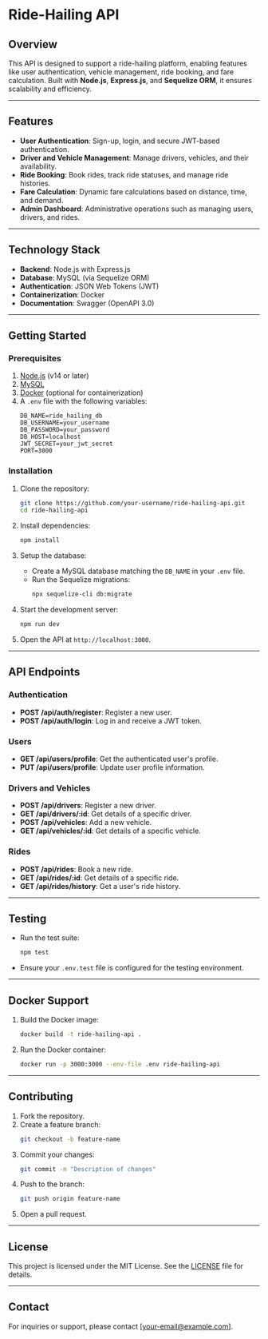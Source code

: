 # Ride-Hailing API

## Overview
This API is designed to support a ride-hailing platform, enabling features like user authentication, vehicle management, ride booking, and fare calculation. Built with **Node.js**, **Express.js**, and **Sequelize ORM**, it ensures scalability and efficiency.

---

## Features
- **User Authentication**: Sign-up, login, and secure JWT-based authentication.
- **Driver and Vehicle Management**: Manage drivers, vehicles, and their availability.
- **Ride Booking**: Book rides, track ride statuses, and manage ride histories.
- **Fare Calculation**: Dynamic fare calculations based on distance, time, and demand.
- **Admin Dashboard**: Administrative operations such as managing users, drivers, and rides.

---

## Technology Stack
- **Backend**: Node.js with Express.js
- **Database**: MySQL (via Sequelize ORM)
- **Authentication**: JSON Web Tokens (JWT)
- **Containerization**: Docker
- **Documentation**: Swagger (OpenAPI 3.0)

---

## Getting Started

### Prerequisites
1. [Node.js](https://nodejs.org/) (v14 or later)
2. [MySQL](https://www.mysql.com/)
3. [Docker](https://www.docker.com/) (optional for containerization)
4. A `.env` file with the following variables:
    ```
    DB_NAME=ride_hailing_db
    DB_USERNAME=your_username
    DB_PASSWORD=your_password
    DB_HOST=localhost
    JWT_SECRET=your_jwt_secret
    PORT=3000
    ```

### Installation
1. Clone the repository:
    ```bash
    git clone https://github.com/your-username/ride-hailing-api.git
    cd ride-hailing-api
    ```

2. Install dependencies:
    ```bash
    npm install
    ```

3. Setup the database:
    - Create a MySQL database matching the `DB_NAME` in your `.env` file.
    - Run the Sequelize migrations:
        ```bash
        npx sequelize-cli db:migrate
        ```

4. Start the development server:
    ```bash
    npm run dev
    ```

5. Open the API at `http://localhost:3000`.

---

## API Endpoints

### Authentication
- **POST /api/auth/register**: Register a new user.
- **POST /api/auth/login**: Log in and receive a JWT token.

### Users
- **GET /api/users/profile**: Get the authenticated user's profile.
- **PUT /api/users/profile**: Update user profile information.

### Drivers and Vehicles
- **POST /api/drivers**: Register a new driver.
- **GET /api/drivers/:id**: Get details of a specific driver.
- **POST /api/vehicles**: Add a new vehicle.
- **GET /api/vehicles/:id**: Get details of a specific vehicle.

### Rides
- **POST /api/rides**: Book a new ride.
- **GET /api/rides/:id**: Get details of a specific ride.
- **GET /api/rides/history**: Get a user's ride history.

---

## Testing
- Run the test suite:
    ```bash
    npm test
    ```
- Ensure your `.env.test` file is configured for the testing environment.

---

## Docker Support
1. Build the Docker image:
    ```bash
    docker build -t ride-hailing-api .
    ```
2. Run the Docker container:
    ```bash
    docker run -p 3000:3000 --env-file .env ride-hailing-api
    ```

---

## Contributing
1. Fork the repository.
2. Create a feature branch:
    ```bash
    git checkout -b feature-name
    ```
3. Commit your changes:
    ```bash
    git commit -m "Description of changes"
    ```
4. Push to the branch:
    ```bash
    git push origin feature-name
    ```
5. Open a pull request.

---

## License
This project is licensed under the MIT License. See the [LICENSE](LICENSE) file for details.

---

## Contact
For inquiries or support, please contact [your-email@example.com].

